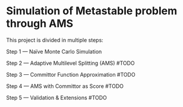 # Simulation of Metastable problem through AMS

This project is divided in multiple steps:

Step 1 — Naïve Monte Carlo Simulation 

Step 2 — Adaptive Multilevel Splitting (AMS) #TODO

Step 3 — Committor Function Approximation #TODO

Step 4 — AMS with Committor as Score #TODO

Step 5 — Validation & Extensions #TODO
 
